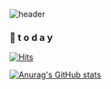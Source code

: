 ![header](https://capsule-render.vercel.app/api?type=waving&color=gradient&height=300&section=header&text=DAMIN&fontSize=70)


### 💌  t o d a y 

[![Hits](https://hits.seeyoufarm.com/api/count/incr/badge.svg?url=https%3A%2F%2Fgithub.com%2Fdamin06&count_bg=%2379C83D&title_bg=%23555555&icon=statuspage.svg&icon_color=%23E7E7E7&title=hits&edge_flat=false)](https://hits.seeyoufarm.com)


[![Anurag's GitHub stats](https://github-readme-stats.vercel.app/api?username=damin06&show_icons=true&theme=radical)](https://github.com/anuraghazra/github-readme-stats)
